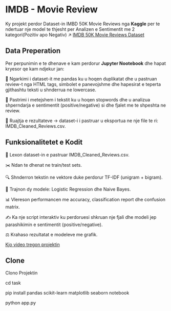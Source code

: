 # IMDB - Movie Review

Ky projekt perdor Dataset-in IMBD 50K Movie Reviews nga **Kaggle** per te ndertuar nje model te thjesht per Analizen e Sentimentit me 2 kategori(Pozitiv apo Negativ)
↗ [IMDB 50K Movie Reviews Dataset](https://www.kaggle.com/datasets/lakshmi25npathi/imdb-dataset-of-50k-movie-reviews)

## Data Preperation
Per perpunimin e te dhenave e kam perdorur **Jupyter Nootebook** dhe hapat kryesor qe kam ndjekur jan:

📂 Ngarkimi i dataset-it me pandas ku u hoqen duplikatat dhe u pastruan review-t nga HTML tags, simbolet e panevojshme dhe hapesirat e teperta gjithashtu teksti u shnderrua ne lowercase.

🧹 Pastrimi i metejshem i tekstit ku u hoqen stopwords dhe u analizua shperndarja e sentimentit (positive/negative) si dhe fjalet me te shpeshta ne review.

💾 Ruajtja e rezultateve → dataset-i i pastruar u eksportua ne nje file te ri: IMDB_Cleaned_Reviews.csv.

## Funksionalitetet e Kodit

📂 Lexon dataset-in e pastruar IMDB_Cleaned_Reviews.csv.

✂️ Ndan te dhenat ne train/test sets.

🔍 Shnderron tekstin ne vektore duke perdorur TF-IDF (unigram + bigram).

🤖 Trajnon dy modele: Logistic Regression dhe Naive Bayes.

📊 Vlereson performancen me accuracy, classification report dhe confusion matrix.

✍️ Ka nje script interaktiv ku perdoruesi shkruan nje fjali dhe modeli jep parashikimin e sentimentit (positive/negative).

⚖️ Krahaso rezultatat e modeleve me grafik.

[Kjo video tregon projektin](https://youtu.be/UqWWqwmDr9o)

## Clone

Clono Projektin

cd task

pip install pandas scikit-learn matplotlib seaborn notebook

python app.py



